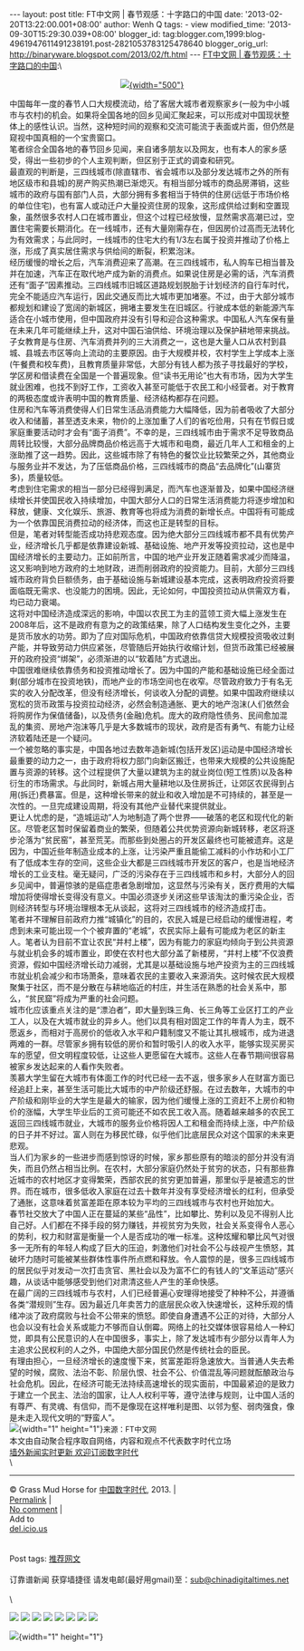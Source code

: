 --- layout: post title: FT中文网 | 春节观感：十字路口的中国 date:
'2013-02-20T13:22:00.001+08:00' author: Wenh Q tags: - view
modified\_time: '2013-09-30T15:29:30.039+08:00' blogger\_id:
tag:blogger.com,1999:blog-4961947611491238191.post-2821053783125478640
blogger\_orig\_url: http://binaryware.blogspot.com/2013/02/ft.html ---
[FT中文网 |
春节观感：十字路口的中国](http://feedproxy.google.com/~r/chinagfwblog/~3/3Kg1tAdLIF4/):\
<div style="text-align: center;">

[![](https://meilizhongguo.biz/chinese/files/2013/02/40-01.jpg){width="500"}](https://meilizhongguo.biz/chinese/2013/02/%e5%a2%99%e5%a4%96%e6%a5%bc-%e6%98%a5%e8%8a%82%e8%a7%82%e6%84%9f%ef%bc%9a%e5%8d%81%e5%ad%97%e8%b7%af%e5%8f%a3%e7%9a%84%e4%b8%ad%e5%9b%bd/40-01/)

</div>

中国每年一度的春节人口大规模流动，给了客居大城市者观察家乡(一般为中小城市与农村)的机会。如果将全国各地的回乡见闻汇聚起来，可以形成对中国现状整体上的感性认识。当然，这种短时间的观察和交流可能流于表面或片面，但仍然是窥视中国真相的一个宝贵窗口。\
笔者综合全国各地的春节回乡见闻，来自诸多朋友以及网友，也有本人的家乡感受，得出一些初步的个人主观判断，但区别于正式的调查和研究。\
最直观的判断是，三四线城市(除直辖市、省会城市以及部分发达城市之外的所有地区级市和县城)的房产购买热潮已渐熄灭。有相当部分城市的商品房滞销，这些城市的政府与国有部门人员，大部分拥有多套相当于特供的住房(远低于市场价格的单位住宅)，也有富人或动迁户大量投资住房的现象，这形成供给过剩和空置现象，虽然很多农村人口在城市置业，但这个过程已经放慢，显然需求高潮已过，空置住宅需要长期消化。在一线城市，还有大量刚需存在，但因房价过高而无法转化为有效需求；与此同时，一线城市的住宅大约有1/3左右属于投资并推动了价格上涨，形成了真实居住需求与供给间的断裂，积累泡沫。\
经历缓慢的增长之后，汽车消费迎来了高潮。在三四线城市，私人购车已相当普及并在加速，汽车正在取代地产成为新的消费点。如果说住房是必需的话，汽车消费还有“面子”因素推动。三四线城市旧城区道路规划脱胎于计划经济的自行车时代，完全不能适应汽车运行，因此交通反而比大城市更加堵塞。不过，由于大部分城市都规划和建设了宽阔的新城区，拥堵主要发生在旧城区。行驶成本低的新能源汽车适合在小城市使用，但中国政府并没有引导和迎合这种需求。中国私人汽车保有量在未来几年可能继续上升，这对中国石油供给、环境治理以及保护耕地带来挑战。\
子女教育是与住房、汽车消费并列的三大消费之一，这也是大量人口从农村到县城、县城去市区等向上流动的主要原因。由于大规模并校，农村学生上学成本上涨(午餐费和校车费)，且教育质量非常低，大部分有钱人都为孩子寻找最好的学校，学区房和借读费在全国是一个普遍现象。但“读书无用论”也大有市场，因为大学生就业困难，也找不到好工作，工资收入甚至可能低于农民工和小经营者。对于教育的两极态度或许表明中国的教育质量、经济结构都存在问题。\
住房和汽车等消费使得人们日常生活品消费能力大幅降低，因为前者吸收了大部分收入和储蓄，甚至透支未来，物价的上涨加重了人们的省吃俭用，只有在节假日或家庭重要活动时才会有“面子消费”。不幸的是，三四线城市由于需求不足导致商品周转比较慢，大部分品牌商品价格远高于大城市和电商，最近几年人工和租金的上涨助推了这一趋势。因此，这些城市除了有特色的餐饮业比较繁荣之外，其他商业与服务业并不发达，为了压低商品价格，三四线城市的商品“去品牌化”(山寨货多)，质量较低。\
考虑到住宅需求的相当一部分已经得到满足，而汽车也逐渐普及，如果中国经济继续增长并使国民收入持续增加，中国大部分人口的日常生活消费能力将逐步增加和释放，健康、文化娱乐、旅游、教育等也将成为消费的新增长点。中国将有可能成为一个依靠国民消费拉动的经济体，而这也正是转型的目标。\
但是，笔者对转型能否成功持悲观态度。因为绝大部分三四线城市都不具有优势产业，经济增长几乎都是依靠建设新城、基础设施、地产开发等投资拉动，这也是中国经济增长的主要动力。正如前所言，中国的地产业开发正随着需求减少而降温，这又影响到地方政府的土地财政，进而削弱政府的投资能力。目前，大部分三四线城市政府背负巨额债务，由于基础设施与新城建设基本完成，这表明政府投资将要面临既无需求、也没能力的困境。因此，无论如何，中国投资拉动从供需双方看，均已动力衰竭。\
这将对中国经济造成深远的影响，中国以农民工为主的蓝领工资大幅上涨发生在2008年后，这不是政府有意为之的政策结果，除了人口结构发生变化之外，主要是货币放水的功劳。即为了应对国际危机，中国政府依靠信贷大规模投资吸收过剩产能，并导致劳动力供应紧张，尽管随后开始执行收缩计划，但货币政策已经被展开的政府投资“绑架”，必须渐进的以“软着陆”方式退出。\
中国很难继续依靠债务和投资推动增长了。因为中国的产能和基础设施已经全面过剩(部分城市在投资地铁)，而地产业的市场空间也在收窄。尽管政府致力于有名无实的收入分配改革，但没有经济增长，何谈收入分配的调整。如果中国政府继续以宽松的货币政策与投资拉动经济，必然会制造通胀、更大的地产泡沫(人们依然会将购房作为保值储备)，以及债务(金融)危机。庞大的政府隐性债务、民间愈加混乱的集资、房地产泡沫等几乎是大多数城市的现状，政府是否有勇气、有能力让经济软着陆还是一个疑问。\
一个被忽略的事实是，中国各地过去数年造新城(包括开发区)运动是中国经济增长最重要的动力之一，由于政府将权力部门向新区搬迁，也带来大规模的公共设施配置与资源的转移。这个过程提供了大量以建筑为主的就业岗位(短工性质)以及各种衍生的市场需求。与此同时，新城占用大量耕地以及住房拆迁，让郊区农民得到占用(拆迁)费暴富。但是，这种增长带来的就业和收入增加是不可持续的，甚至是一次性的。一旦完成建设周期，将没有其他产业替代来提供就业。\
更让人忧虑的是，“造城运动”人为地制造了两个世界——破落的老区和现代化的新区。尽管老区暂时保留着商业的繁荣，但随着公共优势资源向新城转移，老区将逐步沦落为“贫民窑”，甚至荒芜。而那些到处圈占的开发区最终也可能被遗弃。这是因为，中国近些年制造业成本的上涨，让污染严重且能偷工减料的小作坊和小工厂有了低成本生存的空间，这些企业大都是三四线城市开发区的客户，也是当地经济增长的工业支柱。毫无疑问，广泛的污染存在于三四线城市和乡村，大部分人的回乡见闻中，普遍惊骇的是癌症患者急剧增加，这显然与污染有关，医疗费用的大幅增加将使得增长变得没有意义。中国必须逐步关闭这些早该淘汰的重污染企业，否则经济转型与环境治理根本无从谈起，这将对三四线城市的经济造成打击。\
笔者并不理解目前政府力推“城镇化”的目的，农民入城是已经启动的缓慢进程，考虑到未来可能出现一个个被弃置的“老城”，农民实际上最有可能成为老区的新主人。笔者认为目前不宜让农民“并村上楼”，因为有能力的家庭均倾向于到公共资源与就业机会多的城市置业，即使在农村也大部分盖了新楼房，“并村上楼”不仅浪费资源，假如中国经济增长动力减弱，尤其是以基础设施与地产投资为主的三四线城市就业机会减少和市场萧条，意味着农民的主要收入来源消失。这时候农民大规模聚集于社区，而不是分散在与耕地临近的村庄，并生活在熟悉的社会关系中，那么，“贫民窟”将成为严重的社会问题。\
城市化应该重点关注的是“漂泊者”，即大量到珠三角、长三角等工业区打工的产业工人，以及在大城市就业的异乡人。他们以具有相对固定工作的年青人为主，既不愿返乡，而相对于高房价的低收入水平和户籍制度又不能让其扎根城市，成为进退两难的一群。尽管家乡拥有较低的房价和暂时吸引人的收入水平，能够实现买房买车的愿望，但文明程度较低，让这些人更愿留在大城市。这些人在春节期间很容易被家乡发达起来的人看作失败者。\
羡慕大学生留在大城市有体面工作的时代已经一去不返，很多家乡人在财富方面已经追赶上来，甚至生活可能比大城市的中产阶级还舒服。在过去数年，大城市的中产阶级和刚毕业的大学生是最大的输家，因为他们缓慢上涨的工资赶不上房价和物价的涨幅，大学生毕业后的工资可能还不如农民工收入高。随着越来越多的农民工返回三四线城市就业，大城市的服务业价格将因人工和租金而持续上涨，中产阶级的日子并不好过。富人则在为移民忙碌，似乎他们比底层民众对这个国家的未来更悲观。\
当人们为家乡的一些进步而感到惊讶的时候，家乡那些原有的暗淡的部分并没有消失，而且仍然占相当比例。在农村，大部分家庭仍然处于贫穷的状态，只有那些靠近城市的农村地区才变得繁荣，西部农民的贫穷更加普遍，那里似乎是被遗忘的世界。而在城市，很多低收入家庭在过去十数年并没有享受经济增长的红利，但承受了通胀，这意味着贫富差距在原本较为平均的三四线城市与农村也开始加大。\
春节社交放大了中国人正在蔓延的某些“品性”，比如攀比、势利以及见不得别人比自己好。人们都在不择手段的努力赚钱，并视贫穷为失败，社会关系变得令人恶心的势利，权力和财富是衡量一个人是否成功的唯一标准。这种炫耀和攀比风气对很多一无所有的年轻人构成了巨大的压迫，刺激他们对社会不公与歧视产生愤怒，其破坏力随时可能被某些群体性事件所点燃和释放。令人震惊的是，很多三四线城市的居民似乎对发动一次打击贪官、黑社会以及为富不仁的有钱人的“文革运动”感兴趣，从谈话中能够感受到他们对肃清这些人产生的革命快感。\
在最广阔的三四线城市与农村，人们已经普遍心安理得地接受了种种不公，并遵循各类“潜规则”生存。因为最近几年卖苦力的底层民众收入快速增长，这种乐观的情绪冲淡了政府腐败与社会不公带来的愤怒。即使自身遭遇不公正的对待，大部分人也会以没有社会关系或能力不够而自认倒霉。网络上的社交媒体很容易给人一种幻觉，即具有公民意识的人在中国很多，事实上，除了发达城市有少部分以青年人为主追求公民权利的人之外，中国绝大部分国民仍然是传统社会的臣民。\
有理由担心，一旦经济增长的速度慢下来，贫富差距将急速放大。当普通人失去希望的时候，腐败、法治不彰、阶层仇恨、社会不公、价值混乱等问题就酝酿政治与社会危机。因此，在经济可能无法持续高速增长的现实面前，中国最紧迫的是致力于建立一个民主、法治的国家，让人人权利平等，遵守法律与规则，让中国人活的有尊严、有灵魂、有信仰，而不是像现在这样唯利是图、以邻为壑、弱肉强食，像是未走入现代文明的“野蛮人”。\
![](http://feeds.feedburner.com/~r/letscorp/aDmw/~4/7hTsIhmycVc){width="1"
height="1"}<span
style="font-size: 13px; line-height: 19px;">来源：FT中文网</span>\
本文由自动聚合程序取自网络，内容和观点不代表数字时代立场\
[墙外新闻实时更新 欢迎订阅数字时代](http://eepurl.com/msuvD)\
\

------------------------------------------------------------------------

© Grass Mud Horse for [中国数字时代](https://meilizhongguo.biz/chinese),
2013. |\
[Permalink](https://meilizhongguo.biz/chinese/2013/02/%e5%a2%99%e5%a4%96%e6%a5%bc-%e6%98%a5%e8%8a%82%e8%a7%82%e6%84%9f%ef%bc%9a%e5%8d%81%e5%ad%97%e8%b7%af%e5%8f%a3%e7%9a%84%e4%b8%ad%e5%9b%bd/)
|\
[No
comment](https://meilizhongguo.biz/chinese/2013/02/%e5%a2%99%e5%a4%96%e6%a5%bc-%e6%98%a5%e8%8a%82%e8%a7%82%e6%84%9f%ef%bc%9a%e5%8d%81%e5%ad%97%e8%b7%af%e5%8f%a3%e7%9a%84%e4%b8%ad%e5%9b%bd/#comments)
|\
Add to\
[del.icio.us](http://del.icio.us/post?url=https://meilizhongguo.biz/chinese/2013/02/%e5%a2%99%e5%a4%96%e6%a5%bc-%e6%98%a5%e8%8a%82%e8%a7%82%e6%84%9f%ef%bc%9a%e5%8d%81%e5%ad%97%e8%b7%af%e5%8f%a3%e7%9a%84%e4%b8%ad%e5%9b%bd/&title=FT%E4%B8%AD%E6%96%87%E7%BD%91%20%7C%20%E6%98%A5%E8%8A%82%E8%A7%82%E6%84%9F%EF%BC%9A%E5%8D%81%E5%AD%97%E8%B7%AF%E5%8F%A3%E7%9A%84%E4%B8%AD%E5%9B%BD)\
\
\
Post tags:
[推荐网文](https://meilizhongguo.biz/chinese/tag/%e6%8e%a8%e8%8d%90%e7%bd%91%e6%96%87/?category=18271)\
\
订靠谱新闻 获穿墙捷径
请发电邮(最好用gmail)至：sub@chinadigitaltimes.net\
\
\
<div>

[![](http://feeds.feedburner.com/~ff/chinagfwblog?d=yIl2AUoC8zA)](http://feeds.feedburner.com/~ff/chinagfwblog?a=3Kg1tAdLIF4:11-NHyW0VGc:yIl2AUoC8zA)
[![](http://feeds.feedburner.com/~ff/chinagfwblog?i=3Kg1tAdLIF4:11-NHyW0VGc:-BTjWOF_DHI)](http://feeds.feedburner.com/~ff/chinagfwblog?a=3Kg1tAdLIF4:11-NHyW0VGc:-BTjWOF_DHI)
[![](http://feeds.feedburner.com/~ff/chinagfwblog?i=3Kg1tAdLIF4:11-NHyW0VGc:F7zBnMyn0Lo)](http://feeds.feedburner.com/~ff/chinagfwblog?a=3Kg1tAdLIF4:11-NHyW0VGc:F7zBnMyn0Lo)
[![](http://feeds.feedburner.com/~ff/chinagfwblog?i=3Kg1tAdLIF4:11-NHyW0VGc:V_sGLiPBpWU)](http://feeds.feedburner.com/~ff/chinagfwblog?a=3Kg1tAdLIF4:11-NHyW0VGc:V_sGLiPBpWU)
[![](http://feeds.feedburner.com/~ff/chinagfwblog?d=qj6IDK7rITs)](http://feeds.feedburner.com/~ff/chinagfwblog?a=3Kg1tAdLIF4:11-NHyW0VGc:qj6IDK7rITs)
[![](http://feeds.feedburner.com/~ff/chinagfwblog?d=l6gmwiTKsz0)](http://feeds.feedburner.com/~ff/chinagfwblog?a=3Kg1tAdLIF4:11-NHyW0VGc:l6gmwiTKsz0)
[![](http://feeds.feedburner.com/~ff/chinagfwblog?i=3Kg1tAdLIF4:11-NHyW0VGc:gIN9vFwOqvQ)](http://feeds.feedburner.com/~ff/chinagfwblog?a=3Kg1tAdLIF4:11-NHyW0VGc:gIN9vFwOqvQ)
[![](http://feeds.feedburner.com/~ff/chinagfwblog?d=TzevzKxY174)](http://feeds.feedburner.com/~ff/chinagfwblog?a=3Kg1tAdLIF4:11-NHyW0VGc:TzevzKxY174)

</div>

![](http://feeds.feedburner.com/~r/chinagfwblog/~4/3Kg1tAdLIF4){width="1"
height="1"}
